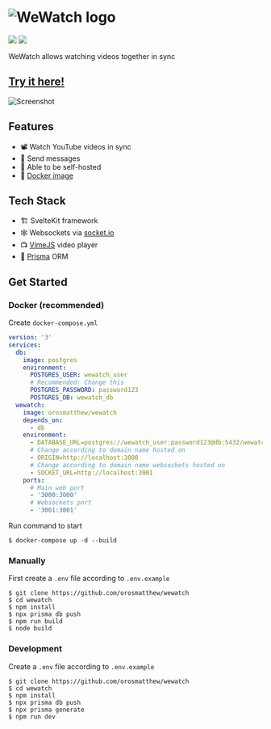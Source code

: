 # ![WeWatch logo](https://raw.githubusercontent.com/orosmatthew/wewatch/master/github/logo.png)

<div>
<img src="https://raw.githubusercontent.com/orosmatthew/wewatch/master/github/made-with-svelte.svg">
<img src="https://raw.githubusercontent.com/orosmatthew/wewatch/master/github/open-source.svg">
</div>

WeWatch allows watching videos together in sync

## [Try it here!](https://wewatch.click)

![Screenshot](https://raw.githubusercontent.com/orosmatthew/wewatch/master/github/screenshot.png)

## Features

- 📽️ Watch YouTube videos in sync
- 💬 Send messages
- 👷 Able to be self-hosted
- 🐳 [Docker image](https://hub.docker.com/r/orosmatthew/wewatch)

## Tech Stack

- 🏗️ SvelteKit framework
- 🕸️ Websockets via [socket.io](https://socket.io/)
- 📺 [VimeJS](https://vimejs.com/) video player
- 📝 [Prisma](https://www.prisma.io/) ORM

## Get Started

### Docker (recommended)

Create `docker-compose.yml`

```yml
version: '3'
services:
  db:
    image: postgres
    environment:
      POSTGRES_USER: wewatch_user
      # Recommended: Change this
      POSTGRES_PASSWORD: password123
      POSTGRES_DB: wewatch_db
  wewatch:
    image: orosmatthew/wewatch
    depends_on:
      - db
    environment:
      - DATABASE_URL=postgres://wewatch_user:password123@db:5432/wewatch_db
      # Change according to domain name hosted on
      - ORIGIN=http://localhost:3000
      # Change according to domain name websockets hosted on
      - SOCKET_URL=http://localhost:3001
    ports:
      # Main web port
      - '3000:3000'
      # Websockets port
      - '3001:3001'
```

Run command to start

```console
$ docker-compose up -d --build
```

### Manually

First create a `.env` file according to `.env.example`

```console
$ git clone https://github.com/orosmatthew/wewatch
$ cd wewatch
$ npm install
$ npx prisma db push
$ npm run build
$ node build
```

### Development

Create a `.env` file according to `.env.example`

```console
$ git clone https://github.com/orosmatthew/wewatch
$ cd wewatch
$ npm install
$ npx prisma db push
$ npx prisma generate
$ npm run dev
```
